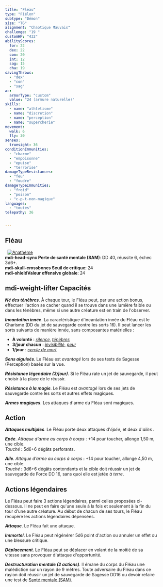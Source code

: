 ```yaml
---
title: "Fléau"
type: "Fiélon"
subtype: "Démon"
size: "TG"
alignment: "Chaotique Mauvais"
challenge: "19 "
customHP: "432"
abilityScores:
  for: 22
  dex: 22
  con: 20
  int: 12
  sag: 15
  cha: 19
savingThrows:
  - "dex"
  - "con"
  - "sag"
ac:
  armorType: "custom"
  value: "24 (armure naturelle)"
skills:
  - name: "athletisme"
  - name: "discretion"
  - name: "perception"
  - name: "supercherie"
movement:
  walk: 6
  fly: 30
senses:
  truesight: 36
conditionImmunities:
  - "charme"
  - "empoisonne"
  - "epuise"
  - "terrorise"
damageTypeResistances:
  - "feu"
  - "foudre"
damageTypeImmunities:
  - "froid"
  - "poison"
  - "c-p-t-non-magique"
languages:
  - "toutes"
telepathy: 36   


---
```

## Fléau
&nbsp;
[![Anathème](https://www.douaratil.fr/illustrations/fielon/fleau300.jpeg)](https://www.douaratil.fr/illustrations/fielon/fleau.jpeg)  
**<v-icon>mdi-head-sync</v-icon> Perte de santé mentale (SAM)**: DD 40, réussite 6, échec 3d6+.  
**<v-icon>mdi-skull-crossbones</v-icon> Seuil de critique**: 24        
**<v-icon>mdi-shield</v-icon>Valeur offensive globale**: 24    
## <v-icon>mdi-weight-lifter</v-icon> Capacités
_**Né des ténèbres**_. À chaque tour, le Fléau peut, par une action bonus, effectuer l'action se cacher quand il se trouve dans une lumière faible ou dans les ténèbres, même si une autre créature est en train de l'observer.

_**Incantation innée**_. La caractéristique d'incantation innée du Fléau est le Charisme (DD du jet de sauvegarde contre les sorts 16). Il peut lancer les sorts suivants de manière innée, sans composantes matérielles :
* **À volonté** : [_silence_](/grimoire/silence/), [_ténèbres_](/grimoire/tenebres/)
* **3/jour chacun** : [_invisibilité_](/grimoire/invisibilite/), [_peur_](/grimoire/peur/)
* **1/jour** : [_cercle de mort_](/grimoire/cercle-de-mort/)

_**Sens aiguisés**_. Le Fléau est _avantagé_ lors de ses tests de Sagesse (Perception) basés sur la vue.

_**Résistance légendaire (3/jour)**_. Si le Fléau rate un jet de sauvegarde, il peut choisir à la place de le réussir.

_**Résistance à la magie**_. Le Fléau est _avantagé_ lors de ses jets de sauvegarde contre les sorts et autres effets magiques.

_**Armes magiques**_. Les attaques d'arme du Fléau sont magiques.

## Action
_**Attaques multiples**_. Le Fléau porte deux attaques d'_épée_, et deux d'_ailes_ .

_**Epée**_. _Attaque d'arme au corps à corps_ : +14 pour toucher, allonge 1,50 m, une cible.  
_Touché_ : 5d6+6 dégâts perforants.

_**Aile**_. _Attaque d'arme au corps à corps_ : +14 pour toucher, allonge 4,50 m, une cible.  
_Touché_ : 3d6+6 dégâts contondants et la cible doit réussir un jet de sauvegarde de Force DD 16, sans quoi elle est jetée _à terre_.


## Actions légendaires
Le Fléau peut faire 3 actions légendaires, parmi celles proposées ci-dessous. Il ne peut en faire qu'une seule à la fois et seulement à la fin du tour d'une autre créature. Au début de chacun de ses tours, le Fléau récupère les actions légendaires dépensées.

_**Attaque**_. Le Fléau fait une attaque.   

_**Immortel**_. Le Fléau peut régénérer 5d6 point d'action ou annuler un effet ou une blessure critique.   

_**Déplacement**_. Le Fléau peut se déplacer en volant de la moitié de sa vitesse sans provoquer d'attaque d'opportunité.    

_**Destructuration mentale (2 actions)**_. Il émane du corps du Fléau une malédiction sur un rayon de 9 mètres. Toute adversaire du Fléau dans ce rayion doit réussir un jet de sauvegarde de Sagesse DD16 ou devoir refaire une test de [Santé mentale (SAM)](/sante-mentale).   
